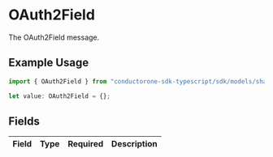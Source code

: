 # OAuth2Field

The OAuth2Field message.

## Example Usage

```typescript
import { OAuth2Field } from "conductorone-sdk-typescript/sdk/models/shared";

let value: OAuth2Field = {};
```

## Fields

| Field       | Type        | Required    | Description |
| ----------- | ----------- | ----------- | ----------- |